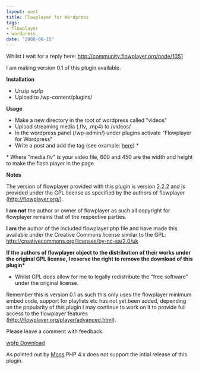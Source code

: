 ```yaml
--- 
layout: post
title: Flowplayer for Wordpress
tags: 
- flowplayer
- wordpress
date: "2008-08-15"
---
```

Whilst I wait for a reply here: <a href="http://community.flowplayer.org/node/1051">http://community.flowplayer.org/node/1051</a>

I am making version 0.1 of this plugin available.

<strong>Installation</strong>
<ul>
	<li>Unzip wpfp</li>
	<li>Upload to /wp-content/plugins/</li>
</ul>
<strong>Usage</strong>
<ul>
	<li>Make a new directory in the root of wordpress called "videos"</li>
	<li>Upload streaming media (.flv, .mp4) to /videos/</li>
	<li>In the wordpress panel (/wp-admin/) under plugins activate "Flowplayer for Wordpress"</li>
	<li>Write a post and add the tag (see example: <a href="http://www.saiweb.co.uk/php/flowplayer-for-wordpress#comment-174">here</a>) *</li>
</ul>
* Where "media.flv" is your video file, 600 and 450 are the width and height to make the flash player in the page.

<strong>Notes</strong>

The version of flowplayer provided with this plugin is version 2.2.2 and is provided under the GPL license as specified by the authors of flowplayer (<a href="http://flowplayer.org/">http://flowplayer.org/</a>).

<strong>I am not</strong> the author or owner of flowplayer as such all copyright for flowplayer remains that of the respective parties.

<strong>I am</strong> the author of the included flowplayer.php file and have made this available under the Creative Commons license similar to the GPL: <a href="http://creativecommons.org/licenses/by-nc-sa/2.0/uk">http://creativecommons.org/licenses/by-nc-sa/2.0/uk</a>

<strong>If the authors of flowplayer object to the distribution of their works under the original GPL license, I reserve the right to remove the download of this plugin* </strong>

* Whilst GPL does allow for me to legally redistribute the "free software" under the original license.

Remember this is version 0.1 as such this only uses the flowplayer minimum embed code, support for playlists etc has not yet been added, depending on the popularity of this plugin I may continue to work on it to provide full access to the flowplayer features (<a href="http://flowplayer.org/player/advanced.html">http://flowplayer.org/player/advanced.html</a>).

Please leave a comment with feedback.

<a href="http://wordpress.org/extend/plugins/word-press-flow-player/">wpfp Download</a>

As pointed out by <a href="http://www.saiweb.co.uk/php/flowplayer-for-wordpress#comment-234">Mons</a> PHP 4.x does not support the intial release of this plugin.
